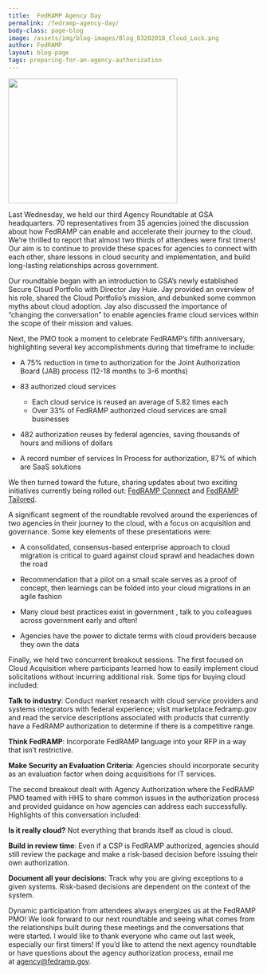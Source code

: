 ```yaml
---
title:  FedRAMP Agency Day
permalink: /fedramp-agency-day/
body-class: page-blog
image: /assets/img/blog-images/Blog_03202018_Cloud_Lock.png
author: FedRAMP
layout: blog-page
tags: preparing-for-an-agency-authorization
---
```

<a href="https://s3.amazonaws.com/sitesusa/wp-content/uploads/sites/482/2017/06/Screen-Shot-2017-06-27-at-12.07.14-PM.png"><img class="size-full wp-image-67257 alignright" src="https://s3.amazonaws.com/sitesusa/wp-content/uploads/sites/482/2017/06/Screen-Shot-2017-06-27-at-12.07.14-PM.png" alt="" width="339" height="250" /></a>

Last Wednesday, we held our third Agency Roundtable at GSA headquarters. 70 representatives from 35 agencies joined the discussion about how FedRAMP can enable and accelerate their journey to the cloud. We’re thrilled to report that almost two thirds of attendees were first timers! Our aim is to continue to provide these spaces for agencies to connect with each other, share lessons in cloud security and implementation, and build long-lasting relationships across government.

Our roundtable began with an introduction to GSA’s newly established Secure Cloud Portfolio with Director Jay Huie. Jay provided an overview of his role, shared the Cloud Portfolio’s mission, and debunked some common myths about cloud adoption. Jay also discussed the importance of “changing the conversation” to enable agencies frame cloud services within the scope of their mission and values.

Next, the PMO took a moment to celebrate FedRAMP’s fifth anniversary, highlighting several key accomplishments during that timeframe to include:

* A 75% reduction in time to authorization for the Joint Authorization Board (JAB) process (12-18 months to 3-6 months)

* 83 authorized cloud services
    * Each cloud service is reused an average of 5.82 times each
    * Over 33% of FedRAMP authorized cloud services are small businesses

* 482 authorization reuses by federal agencies, saving thousands of hours and millions of dollars

* A record number of services In Process for authorization, 87% of which are SaaS solutions


We then turned toward the future, sharing updates about two exciting initiatives currently being rolled out: [FedRAMP Connect](https://www.fedramp.gov/fedramp-connect-the-latest-vendors-prioritized-by-the-jab/) and [FedRAMP Tailored](https://www.fedramp.gov/launching-a-fedramp-tailored-baseline/).

A significant segment of the roundtable revolved around the experiences of two agencies in their journey to the cloud, with a focus on acquisition and governance. Some key elements of these presentations were:

* A consolidated, consensus-based enterprise approach to cloud migration is critical to guard against cloud sprawl and headaches down the road

* Recommendation that a pilot on a small scale serves as a proof of concept, then learnings can be folded into your cloud migrations in an agile fashion

* Many cloud best practices exist in government , talk to you colleagues across government early and often!

* Agencies have the power to dictate terms with cloud providers because they own the data


Finally, we held two concurrent breakout sessions. The first focused on Cloud Acquisition where participants learned how to easily implement cloud solicitations without incurring additional risk. Some tips for buying cloud included:


  **Talk to industry**: Conduct market research with cloud service providers and systems integrators with federal experience; visit marketplace.fedramp.gov and read the service descriptions associated with products that currently have a FedRAMP authorization to determine if there is a competitive range.


  **Think FedRAMP**: Incorporate FedRAMP language into your RFP in a way that isn’t restrictive.


  **Make Security an Evaluation Criteria**: Agencies should incorporate security as an evaluation factor when doing acquisitions for IT services.


The second breakout dealt with Agency Authorization where the FedRAMP PMO teamed with HHS to share common issues in the authorization process and provided guidance on how agencies can address each successfully. Highlights of this conversation included:


  **Is it really cloud?** Not everything that brands itself as cloud is cloud.


  **Build in review time**: Even if a CSP is FedRAMP authorized, agencies should still review the package and make a risk-based decision before issuing their own authorization.


  **Document all your decisions**: Track why you are giving exceptions to a given systems. Risk-based decisions are dependent on the context of the system.


Dynamic participation from attendees always energizes us at the FedRAMP PMO! We look forward to our next roundtable and seeing what comes from the relationships built during these meetings and the conversations that were started. I would like to thank everyone who came out last week, especially our first timers! If you’d like to attend the next agency roundtable or have questions about the agency authorization process, email me at [agency@fedramp.gov](mailto:agency@fedramp.gov).
